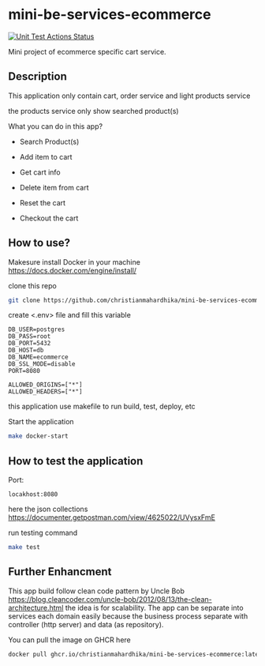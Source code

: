 # mini-be-services-ecommerce

[![Unit Test Actions Status](https://github.com/christianmahardhika/mini-be-services-ecommerce/workflows/unit-test/badge.svg)](https://github.com/christianmahardhika/mini-be-services-ecommerce/actions)

Mini project of ecommerce specific cart service.

## **Description**

This application only contain cart, order service and light products service

the products service only show searched product(s)

What you can do in this app?

- Search Product(s)

- Add item to cart

- Get cart info

- Delete item from cart

- Reset the cart

- Checkout the cart

## **How to use?**

Makesure install Docker in your machine
<https://docs.docker.com/engine/install/>

clone this repo

```bash
git clone https://github.com/christianmahardhika/mini-be-services-ecommerce.git
```

create <.env> file and fill this variable

```text
DB_USER=postgres
DB_PASS=root
DB_PORT=5432
DB_HOST=db
DB_NAME=ecommerce
DB_SSL_MODE=disable
PORT=8080

ALLOWED_ORIGINS=["*"]
ALLOWED_HEADERS=["*"]
```

this application use makefile to run build, test, deploy, etc

Start the application

```bash
make docker-start
```

## How to test the application

Port:

```text
locakhost:8080
```

here the json collections
<https://documenter.getpostman.com/view/4625022/UVysxFmE>

run testing command

```bash
make test
```

## Further Enhancment

 This app build follow clean code pattern by Uncle Bob <https://blog.cleancoder.com/uncle-bob/2012/08/13/the-clean-architecture.html> the idea is for scalability. The app can be separate into services each domain easily because the business process separate with controller (http server) and data (as repository). 


You can pull the image on GHCR here

```bash
docker pull ghcr.io/christianmahardhika/mini-be-services-ecommerce:latest
```
